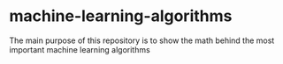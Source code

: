 # machine-learning-algorithms
The main purpose of this repository is to show the math behind the most important machine learning algorithms

